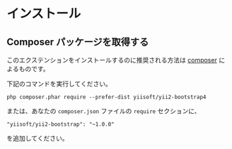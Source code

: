 インストール
============

## Composer パッケージを取得する

このエクステンションをインストールするのに推奨される方法は [composer](http://getcomposer.org/download/) によるものです。

下記のコマンドを実行してください。

```
php composer.phar require --prefer-dist yiisoft/yii2-bootstrap4
```

または、あなたの `composer.json` ファイルの `require` セクションに、
```
"yiisoft/yii2-bootstrap": "~1.0.0"
```

を追加してください。
